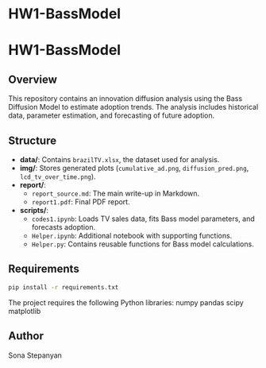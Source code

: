 # HW1-BassModel

# HW1-BassModel

## Overview
This repository contains an innovation diffusion analysis using the Bass Diffusion Model to estimate adoption trends. The analysis includes historical data, parameter estimation, and forecasting of future adoption.

## Structure
- **data/**: Contains `brazilTV.xlsx`, the dataset used for analysis.
- **img/**: Stores generated plots (`cumulative_ad.png`, `diffusion_pred.png`, `lcd_tv_over_time.png`). 
- **report/**:
  - `report_source.md`: The main write-up in Markdown.
  - `report1.pdf`: Final PDF report.
- **scripts/**:
  - `codes1.ipynb`: Loads TV sales data, fits Bass model parameters, and forecasts adoption.
  - `Helper.ipynb`: Additional notebook with supporting functions.
  - `Helper.py`: Contains reusable functions for Bass model calculations.

 ## Requirements
```` bash
pip install -r requirements.txt
```` 
The project requires the following Python libraries:
numpy
pandas
scipy
matplotlib


## Author
Sona Stepanyan
